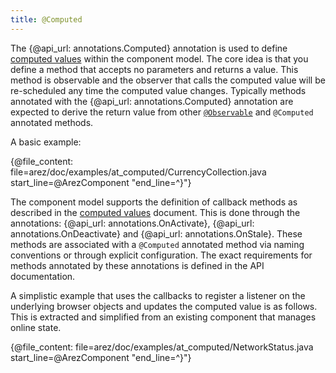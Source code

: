 ```yaml
---
title: @Computed
---
```


The {@api_url: annotations.Computed} annotation is used to define [computed values](computed_values.md) within
the component model. The core idea is that you define a method that accepts no parameters and returns a value.
This method is observable and the observer that calls the computed value will be re-scheduled any time the computed
value changes. Typically methods annotated with the {@api_url: annotations.Computed} annotation are expected to
derive the return value from other [`@Observable`](at_observable.md) and `@Computed` annotated methods.

A basic example:

{@file_content: file=arez/doc/examples/at_computed/CurrencyCollection.java start_line=@ArezComponent "end_line=^}"}

The component model supports the definition of callback methods as described in the
[computed values](computed_values.md) document. This is done through the annotations:
{@api_url: annotations.OnActivate}, {@api_url: annotations.OnDeactivate} and {@api_url: annotations.OnStale}.
These methods are associated with a `@Computed` annotated method via naming conventions or through explicit
configuration. The exact requirements for methods annotated by these annotations is defined in the API documentation.

A simplistic example that uses the callbacks to register a listener on the underlying browser objects and
updates the computed value is as follows. This is extracted and simplified from an existing component that
manages online state.

{@file_content: file=arez/doc/examples/at_computed/NetworkStatus.java start_line=@ArezComponent "end_line=^}"}
